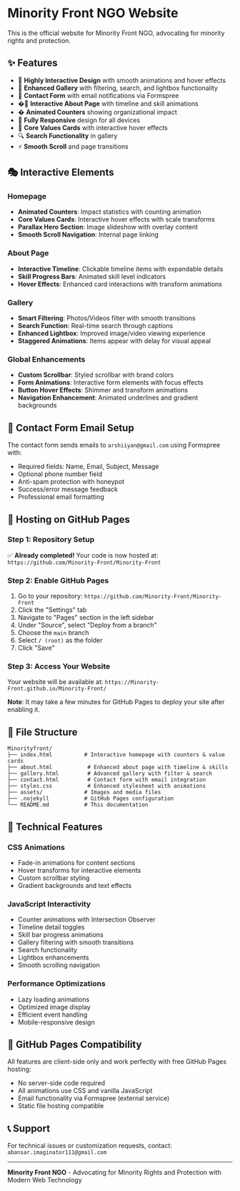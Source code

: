 # Minority Front NGO Website

This is the official website for Minority Front NGO, advocating for minority rights and protection.

## ✨ Features
- 🎨 **Highly Interactive Design** with smooth animations and hover effects
- 📸 **Enhanced Gallery** with filtering, search, and lightbox functionality
- 📧 **Contact Form** with email notifications via Formspree
- �‍💼 **Interactive About Page** with timeline and skill animations
- � **Animated Counters** showing organizational impact
- 📱 **Fully Responsive** design for all devices
- 🎯 **Core Values Cards** with interactive hover effects
- 🔍 **Search Functionality** in gallery
- ⚡ **Smooth Scroll** and page transitions

## 🎭 Interactive Elements

### Homepage
- **Animated Counters**: Impact statistics with counting animation
- **Core Values Cards**: Interactive hover effects with scale transforms
- **Parallax Hero Section**: Image slideshow with overlay content
- **Smooth Scroll Navigation**: Internal page linking

### About Page
- **Interactive Timeline**: Clickable timeline items with expandable details
- **Skill Progress Bars**: Animated skill level indicators
- **Hover Effects**: Enhanced card interactions with transform animations

### Gallery
- **Smart Filtering**: Photos/Videos filter with smooth transitions
- **Search Function**: Real-time search through captions
- **Enhanced Lightbox**: Improved image/video viewing experience
- **Staggered Animations**: Items appear with delay for visual appeal

### Global Enhancements
- **Custom Scrollbar**: Styled scrollbar with brand colors
- **Form Animations**: Interactive form elements with focus effects
- **Button Hover Effects**: Shimmer and transform animations
- **Navigation Enhancement**: Animated underlines and gradient backgrounds

## 📧 Contact Form Email Setup
The contact form sends emails to `arshiiyan@gmail.com` using Formspree with:
- Required fields: Name, Email, Subject, Message
- Optional phone number field
- Anti-spam protection with honeypot
- Success/error message feedback
- Professional email formatting

## 🚀 Hosting on GitHub Pages

### Step 1: Repository Setup
✅ **Already completed!** Your code is now hosted at:
`https://github.com/Minority-Front/Minority-Front`

### Step 2: Enable GitHub Pages
1. Go to your repository: `https://github.com/Minority-Front/Minority-Front`
2. Click the "Settings" tab
3. Navigate to "Pages" section in the left sidebar
4. Under "Source", select "Deploy from a branch"
5. Choose the `main` branch
6. Select `/ (root)` as the folder
7. Click "Save"

### Step 3: Access Your Website
Your website will be available at: `https://Minority-Front.github.io/Minority-Front/`

**Note**: It may take a few minutes for GitHub Pages to deploy your site after enabling it.

## 📁 File Structure
```
Minorityfront/
├── index.html          # Interactive homepage with counters & value cards
├── about.html           # Enhanced about page with timeline & skills
├── gallery.html         # Advanced gallery with filter & search
├── contact.html         # Contact form with email integration
├── styles.css           # Enhanced stylesheet with animations
├── assets/             # Images and media files
├── .nojekyll           # GitHub Pages configuration
└── README.md           # This documentation
```

## 🎨 Technical Features

### CSS Animations
- Fade-in animations for content sections
- Hover transforms for interactive elements
- Custom scrollbar styling
- Gradient backgrounds and text effects

### JavaScript Interactivity
- Counter animations with Intersection Observer
- Timeline detail toggles
- Skill bar progress animations
- Gallery filtering with smooth transitions
- Search functionality
- Lightbox enhancements
- Smooth scrolling navigation

### Performance Optimizations
- Lazy loading animations
- Optimized image display
- Efficient event handling
- Mobile-responsive design

## 🔧 GitHub Pages Compatibility
All features are client-side only and work perfectly with free GitHub Pages hosting:
- No server-side code required
- All animations use CSS and vanilla JavaScript
- Email functionality via Formspree (external service)
- Static file hosting compatible

## 📞 Support
For technical issues or customization requests, contact: `abansar.imaginator111@gmail.com`

---
**Minority Front NGO** - Advocating for Minority Rights and Protection with Modern Web Technology
